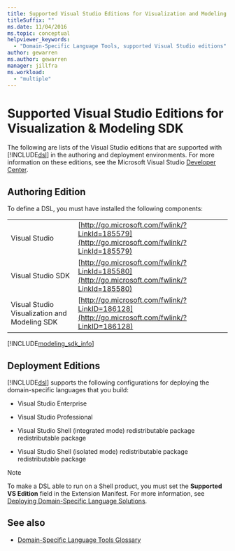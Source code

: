 ```yaml
---
title: Supported Visual Studio Editions for Visualization and Modeling SDK
titleSuffix: ""
ms.date: 11/04/2016
ms.topic: conceptual
helpviewer_keywords:
  - "Domain-Specific Language Tools, supported Visual Studio editions"
author: gewarren
ms.author: gewarren
manager: jillfra
ms.workload:
  - "multiple"
---
```

# Supported Visual Studio Editions for Visualization & Modeling SDK

The following are lists of the Visual Studio editions that are supported with [!INCLUDE[dsl](../modeling/includes/dsl_md.md)] in the authoring and deployment environments. For more information on these editions, see the Microsoft Visual Studio [Developer Center](http://go.microsoft.com/fwlink/?LinkId=75628).

## Authoring Edition

To define a DSL, you must have installed the following components:

|||
|-|-|
|Visual Studio|[http://go.microsoft.com/fwlink/?LinkId=185579](http://go.microsoft.com/fwlink/?LinkId=185579)|
|Visual Studio SDK|[http://go.microsoft.com/fwlink/?LinkId=185580](http://go.microsoft.com/fwlink/?LinkId=185580)|
|Visual Studio Visualization and Modeling SDK|[http://go.microsoft.com/fwlink/?LinkID=186128](http://go.microsoft.com/fwlink/?LinkID=186128)|

[!INCLUDE[modeling_sdk_info](includes/modeling_sdk_info.md)]

## Deployment Editions

[!INCLUDE[dsl](../modeling/includes/dsl_md.md)] supports the following configurations for deploying the domain-specific languages that you build:

- Visual Studio Enterprise

- Visual Studio Professional

- Visual Studio Shell (integrated mode) redistributable package redistributable package

- Visual Studio Shell (isolated mode) redistributable package redistributable package

> [!NOTE]
> To make a DSL able to run on a Shell product, you must set the **Supported VS Edition** field in the Extension Manifest. For more information, see [Deploying Domain-Specific Language Solutions](../modeling/deploying-domain-specific-language-solutions.md).

## See also

- [Domain-Specific Language Tools Glossary](https://msdn.microsoft.com/ca5e84cb-a315-465c-be24-76aa3df276aa)